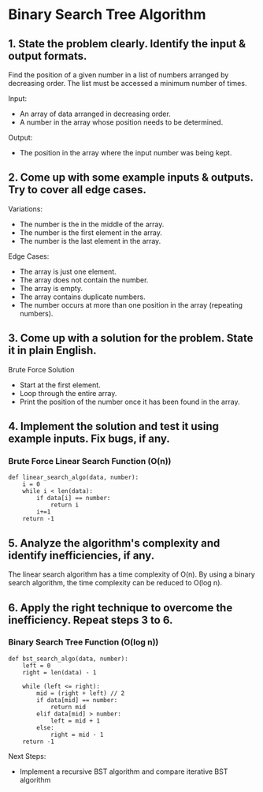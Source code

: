 # Binary Search Tree Algorithm
## 1. State the problem clearly. Identify the input & output formats.
Find the position of a given number in a list of numbers arranged by decreasing order. The list must be accessed a minimum number of times.

Input: 
- An array of data arranged in decreasing order.
- A number in the array whose position needs to be determined.

Output:
- The position in the array where the input number was being kept.

## 2. Come up with some example inputs & outputs. Try to cover all edge cases.
Variations:
- The number is the in the middle of the array.
- The number is the first element in the array.
- The number is the last element in the array.

Edge Cases:
- The array is just one element.
- The array does not contain the number.
- The array is empty.
- The array contains duplicate numbers. 
- The number occurs at more than one position in the array (repeating numbers).

## 3. Come up with a solution for the problem. State it in plain English.
Brute Force Solution
- Start at the first element.
- Loop through the entire array.
- Print the position of the number once it has been found in the array.

## 4. Implement the solution and test it using example inputs. Fix bugs, if any.
### Brute Force Linear Search Function (O(n))
    def linear_search_algo(data, number):
        i = 0
        while i < len(data):
            if data[i] == number:
                return i
            i+=1
        return -1

## 5. Analyze the algorithm's complexity and identify inefficiencies, if any.
The linear search algorithm has a time complexity of O(n).
By using a binary search algorithm, the time complexity can be reduced to O(log n).

## 6. Apply the right technique to overcome the inefficiency. Repeat steps 3 to 6.
### Binary Search Tree Function (O(log n))
    def bst_search_algo(data, number):
        left = 0
        right = len(data) - 1

        while (left <= right):
            mid = (right + left) // 2
            if data[mid] == number:
                return mid
            elif data[mid] > number:
                left = mid + 1
            else:
                right = mid - 1
        return -1

Next Steps:
- Implement a recursive BST algorithm and compare iterative BST algorithm 